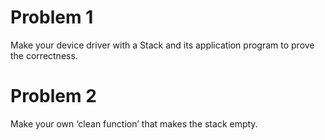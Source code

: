 Problem 1
============

Make your device driver with a Stack and its application program to prove the correctness.

Problem 2
============

Make your own ‘clean function’ that makes the  stack empty.

